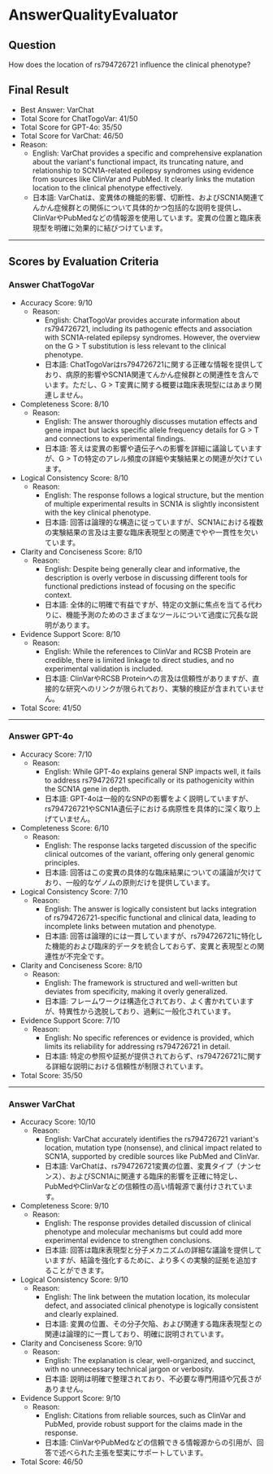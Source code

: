 # AnswerQualityEvaluator

## Question

How does the location of rs794726721 influence the clinical phenotype?

## Final Result

- Best Answer: VarChat
- Total Score for ChatTogoVar: 41/50
- Total Score for GPT-4o: 35/50
- Total Score for VarChat: 46/50
- Reason:
  - English: VarChat provides a specific and comprehensive explanation about the variant's functional impact, its truncating nature, and relationship to SCN1A-related epilepsy syndromes using evidence from sources like ClinVar and PubMed. It clearly links the mutation location to the clinical phenotype effectively.
  - 日本語: VarChatは、変異体の機能的影響、切断性、およびSCN1A関連てんかん症候群との関係について具体的かつ包括的な説明を提供し、ClinVarやPubMedなどの情報源を使用しています。変異の位置と臨床表現型を明確に効果的に結びつけています。

---

## Scores by Evaluation Criteria

### Answer ChatTogoVar
- Accuracy Score: 9/10
  - Reason: 
    - English: ChatTogoVar provides accurate information about rs794726721, including its pathogenic effects and association with SCN1A-related epilepsy syndromes. However, the overview on the G > T substitution is less relevant to the clinical phenotype.
    - 日本語: ChatTogoVarはrs794726721に関する正確な情報を提供しており、病原的影響やSCN1A関連てんかん症候群との関連性を含んでいます。ただし、G > T変異に関する概要は臨床表現型にはあまり関連しません。
- Completeness Score: 8/10
  - Reason: 
    - English: The answer thoroughly discusses mutation effects and gene impact but lacks specific allele frequency details for G > T and connections to experimental findings.
    - 日本語: 答えは変異の影響や遺伝子への影響を詳細に議論していますが、G > Tの特定のアレル頻度の詳細や実験結果との関連が欠けています。
- Logical Consistency Score: 8/10
  - Reason: 
    - English: The response follows a logical structure, but the mention of multiple experimental results in SCN1A is slightly inconsistent with the key clinical phenotype.
    - 日本語: 回答は論理的な構造に従っていますが、SCN1Aにおける複数の実験結果の言及は主要な臨床表現型との関連でやや一貫性を欠いています。
- Clarity and Conciseness Score: 8/10
  - Reason: 
    - English: Despite being generally clear and informative, the description is overly verbose in discussing different tools for functional predictions instead of focusing on the specific context.
    - 日本語: 全体的に明確で有益ですが、特定の文脈に焦点を当てる代わりに、機能予測のためのさまざまなツールについて過度に冗長な説明があります。
- Evidence Support Score: 8/10
  - Reason: 
    - English: While the references to ClinVar and RCSB Protein are credible, there is limited linkage to direct studies, and no experimental validation is included.
    - 日本語: ClinVarやRCSB Proteinへの言及は信頼性がありますが、直接的な研究へのリンクが限られており、実験的検証が含まれていません。
- Total Score: 41/50

---

### Answer GPT-4o
- Accuracy Score: 7/10
  - Reason: 
    - English: While GPT-4o explains general SNP impacts well, it fails to address rs794726721 specifically or its pathogenicity within the SCN1A gene in depth.
    - 日本語: GPT-4oは一般的なSNPの影響をよく説明していますが、rs794726721やSCN1A遺伝子における病原性を具体的に深く取り上げていません。
- Completeness Score: 6/10
  - Reason: 
    - English: The response lacks targeted discussion of the specific clinical outcomes of the variant, offering only general genomic principles.
    - 日本語: 回答はこの変異の具体的な臨床結果についての議論が欠けており、一般的なゲノムの原則だけを提供しています。
- Logical Consistency Score: 7/10
  - Reason: 
    - English: The answer is logically consistent but lacks integration of rs794726721-specific functional and clinical data, leading to incomplete links between mutation and phenotype.
    - 日本語: 回答は論理的には一貫していますが、rs794726721に特化した機能的および臨床的データを統合しておらず、変異と表現型との関連性が不完全です。
- Clarity and Conciseness Score: 8/10
  - Reason: 
    - English: The framework is structured and well-written but deviates from specificity, making it overly generalized.
    - 日本語: フレームワークは構造化されており、よく書かれていますが、特異性から逸脱しており、過剰に一般化されています。
- Evidence Support Score: 7/10
  - Reason: 
    - English: No specific references or evidence is provided, which limits its reliability for addressing rs794726721 in detail.
    - 日本語: 特定の参照や証拠が提供されておらず、rs794726721に関する詳細な説明における信頼性が制限されています。
- Total Score: 35/50

---

### Answer VarChat
- Accuracy Score: 10/10
  - Reason: 
    - English: VarChat accurately identifies the rs794726721 variant's location, mutation type (nonsense), and clinical impact related to SCN1A, supported by credible sources like PubMed and ClinVar.
    - 日本語: VarChatは、rs794726721変異の位置、変異タイプ（ナンセンス）、およびSCN1Aに関連する臨床的影響を正確に特定し、PubMedやClinVarなどの信頼性の高い情報源で裏付けされています。
- Completeness Score: 9/10
  - Reason: 
    - English: The response provides detailed discussion of clinical phenotype and molecular mechanisms but could add more experimental evidence to strengthen conclusions.
    - 日本語: 回答は臨床表現型と分子メカニズムの詳細な議論を提供していますが、結論を強化するために、より多くの実験的証拠を追加することができます。
- Logical Consistency Score: 9/10
  - Reason: 
    - English: The link between the mutation location, its molecular defect, and associated clinical phenotype is logically consistent and clearly explained.
    - 日本語: 変異の位置、その分子欠陥、および関連する臨床表現型との関連は論理的に一貫しており、明確に説明されています。
- Clarity and Conciseness Score: 9/10
  - Reason: 
    - English: The explanation is clear, well-organized, and succinct, with no unnecessary technical jargon or verbosity.
    - 日本語: 説明は明確で整理されており、不必要な専門用語や冗長さがありません。
- Evidence Support Score: 9/10
  - Reason: 
    - English: Citations from reliable sources, such as ClinVar and PubMed, provide robust support for the claims made in the response.
    - 日本語: ClinVarやPubMedなどの信頼できる情報源からの引用が、回答で述べられた主張を堅実にサポートしています。
- Total Score: 46/50